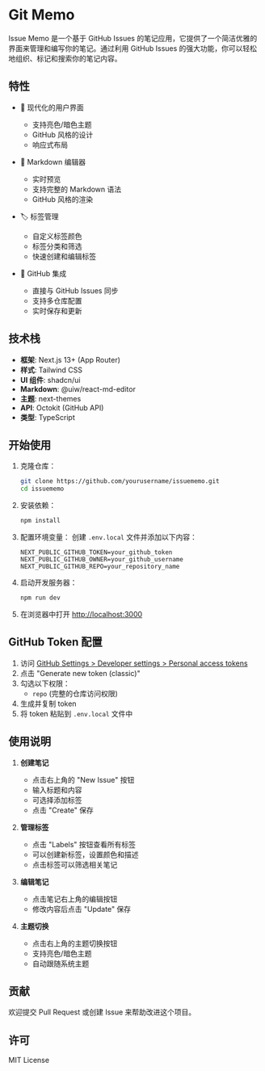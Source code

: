 # Git Memo

Issue Memo 是一个基于 GitHub Issues 的笔记应用，它提供了一个简洁优雅的界面来管理和编写你的笔记。通过利用 GitHub Issues 的强大功能，你可以轻松地组织、标记和搜索你的笔记内容。

## 特性

- 🎨 现代化的用户界面
  - 支持亮色/暗色主题
  - GitHub 风格的设计
  - 响应式布局

- 📝 Markdown 编辑器
  - 实时预览
  - 支持完整的 Markdown 语法
  - GitHub 风格的渲染

- 🏷️ 标签管理
  - 自定义标签颜色
  - 标签分类和筛选
  - 快速创建和编辑标签

- 🔄 GitHub 集成
  - 直接与 GitHub Issues 同步
  - 支持多仓库配置
  - 实时保存和更新

## 技术栈

- **框架**: Next.js 13+ (App Router)
- **样式**: Tailwind CSS
- **UI 组件**: shadcn/ui
- **Markdown**: @uiw/react-md-editor
- **主题**: next-themes
- **API**: Octokit (GitHub API)
- **类型**: TypeScript

## 开始使用

1. 克隆仓库：
   ```bash
   git clone https://github.com/yourusername/issuememo.git
   cd issuememo
   ```

2. 安装依赖：
   ```bash
   npm install
   ```

3. 配置环境变量：
   创建 `.env.local` 文件并添加以下内容：
   ```
   NEXT_PUBLIC_GITHUB_TOKEN=your_github_token
   NEXT_PUBLIC_GITHUB_OWNER=your_github_username
   NEXT_PUBLIC_GITHUB_REPO=your_repository_name
   ```

4. 启动开发服务器：
   ```bash
   npm run dev
   ```

5. 在浏览器中打开 [http://localhost:3000](http://localhost:3000)

## GitHub Token 配置

1. 访问 [GitHub Settings > Developer settings > Personal access tokens](https://github.com/settings/tokens)
2. 点击 "Generate new token (classic)"
3. 勾选以下权限：
   - `repo` (完整的仓库访问权限)
4. 生成并复制 token
5. 将 token 粘贴到 `.env.local` 文件中

## 使用说明

1. **创建笔记**
   - 点击右上角的 "New Issue" 按钮
   - 输入标题和内容
   - 可选择添加标签
   - 点击 "Create" 保存

2. **管理标签**
   - 点击 "Labels" 按钮查看所有标签
   - 可以创建新标签，设置颜色和描述
   - 点击标签可以筛选相关笔记

3. **编辑笔记**
   - 点击笔记右上角的编辑按钮
   - 修改内容后点击 "Update" 保存

4. **主题切换**
   - 点击右上角的主题切换按钮
   - 支持亮色/暗色主题
   - 自动跟随系统主题

## 贡献

欢迎提交 Pull Request 或创建 Issue 来帮助改进这个项目。

## 许可

MIT License

